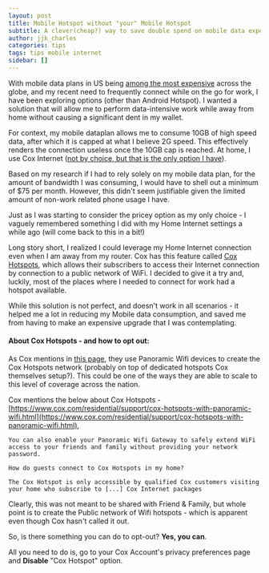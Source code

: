 ```yaml
---
layout: post
title: Mobile Hotspot without "your" Mobile Hotspot
subtitle: A clever(cheap?) way to save double spend on mobile data expense
author: jjk_charles
categories: tips
tags: tips mobile internet
sidebar: []
---
```


With mobile data plans in US being [among the most expensive](https://www.cable.co.uk/mobiles/worldwide-data-pricing/) across the globe, and my recent need to frequently connect while on the go for work, I have been exploring options (other than Android Hotspot). I wanted a solution that will allow me to perform data-intensive work while away from home without causing a significant dent in my wallet.

For context, my mobile dataplan allows me to consume 10GB of high speed data, after which it is capped at what I believe 2G speed. This effectively renders the connection useless once the 10GB cap is reached. At home, I use Cox Internet ([not by choice, but that is the only option I have](https://ilsr.org/report-most-americans-have-no-real-choice-in-internet-providers/)).

Based on my research if I had to rely solely on my mobile data plan, for the amount of bandwidth I was consuming, I would have to shell out a minimum of $75 per month. However, this didn't seem justifiable given the limited amount of non-work related phone usage I have.

Just as I was starting to consider the pricey option as my only choice - I vaguely remembered something I did with my Home Internet settings a while ago (will come back to this in a bit!)

Long story short, I realized I could leverage my Home Internet connection even when I am away from my router. Cox has this feature called [Cox Hotspots](https://www.cox.com/residential/internet/learn/cox-hotspots.html), which allows their subscribers to access their Internet connection by connection to a public network of WiFi. I decided to give it a try and, luckily, most of the places where I needed to connect for work had a hotspot available.

While this solution is not perfect, and doesn't work in all scenarios - it helped me a lot in reducing my Mobile data consumption, and saved me from having to make an expensive upgrade that I was contemplating.

#### About Cox Hotspots - and how to opt out:
As Cox mentions in [this page](https://www.cox.com/residential/support/cox-hotspots-with-panoramic-wifi.html), they use Panoramic Wifi devices to create the Cox Hotspots network (probably on top of dedicated hotspots Cox themselves setup?). This could be one of the ways they are able to scale to this level of coverage across the nation.

Cox mentions the below about Cox Hotspots - [https://www.cox.com/residential/support/cox-hotspots-with-panoramic-wifi.html](https://www.cox.com/residential/support/cox-hotspots-with-panoramic-wifi.html),
```
You can also enable your Panoramic Wifi Gateway to safely extend WiFi access to your friends and family without providing your network password.
```

```
How do guests connect to Cox Hotspots in my home?

The Cox Hotspot is only accessible by qualified Cox customers visiting your home who subscribe to [...] Cox Internet packages
```
Clearly, this was not meant to be shared with Friend & Family, but whole point is to create the Public network of Wifi hotspots - which is apparent even though Cox hasn't called it out. 

So, is there something you can do to opt-out? **Yes, you can**.

All you need to do is, go to your Cox Account's privacy preferences page and **Disable** "Cox Hotspot" option.